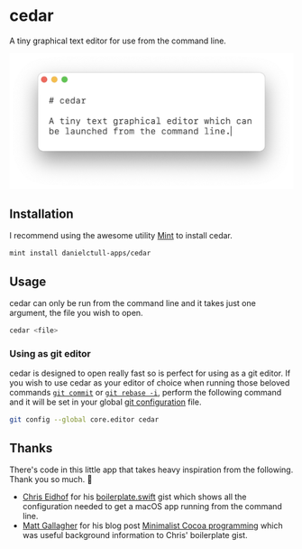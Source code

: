 # cedar

A tiny graphical text editor for use from the command line.

![tiny-graphical-edtior](Images/tiny-graphical-edtior.png)

## Installation

I recommend using the awesome utility [Mint](https://github.com/yonaskolb/Mint) to install cedar.

```sh
mint install danielctull-apps/cedar
```

## Usage

cedar can only be run from the command line and it takes just one argument, the file you wish to open.

```sh
cedar <file>
```

### Using as git editor

cedar is designed to open really fast so is perfect for using as a git editor. If you wish to use cedar as your editor of choice when running those beloved commands [`git commit`](https://www.git-scm.com/docs/git-commit) or [`git rebase -i`](https://www.git-scm.com/docs/git-rebase), perform the following command and it will be set in your global [git configuration](https://www.git-scm.com/book/en/v2/Customizing-Git-Git-Configuration) file.

```sh
git config --global core.editor cedar
```

## Thanks

There's code in this little app that takes heavy inspiration from the following. Thank you so much. 🧡

* [Chris Eidhof](https://github.com/chriseidhof) for his [boilerplate.swift](https://gist.github.com/chriseidhof/26768f0b63fa3cdf8b46821e099df5ff) gist which shows all the configuration needed to get a macOS app running from the command line.
* [Matt Gallagher](https://twitter.com/cocoawithlove) for his blog post [Minimalist Cocoa programming](https://www.cocoawithlove.com/2010/09/minimalist-cocoa-programming.html) which was useful background information to Chris' boilerplate gist.
